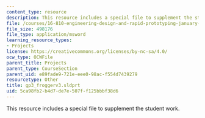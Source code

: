 ```yaml
---
content_type: resource
description: This resource includes a special file to supplement the student work.
file: /courses/16-810-engineering-design-and-rapid-prototyping-january-iap-2005/5ca98fb2b4d7de7e507ff125bbbf38d6_gp3_froggerv3.sldprt
file_size: 498176
file_type: application/msword
learning_resource_types:
- Projects
license: https://creativecommons.org/licenses/by-nc-sa/4.0/
ocw_type: OCWFile
parent_title: Projects
parent_type: CourseSection
parent_uid: e89fade9-721e-eee0-98ac-f554d7439279
resourcetype: Other
title: gp3_froggerv3.sldprt
uid: 5ca98fb2-b4d7-de7e-507f-f125bbbf38d6
---
```

This resource includes a special file to supplement the student work.